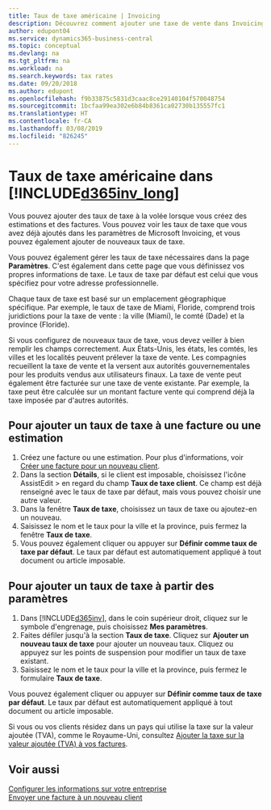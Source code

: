 ```yaml
---
title: Taux de taxe américaine | Invoicing
description: Découvrez comment ajouter une taxe de vente dans Invoicing. Ajoutez un taux de taxe par défaut basé sur votre propre adresse, puis ajoutez des taux de taxe pour vos clients.
author: edupont04
ms.service: dynamics365-business-central
ms.topic: conceptual
ms.devlang: na
ms.tgt_pltfrm: na
ms.workload: na
ms.search.keywords: tax rates
ms.date: 09/20/2018
ms.author: edupont
ms.openlocfilehash: f9b33875c5831d3caac8ce29140104f570048754
ms.sourcegitcommit: 1bcfaa99ea302e6b84b8361ca02730b135557fc1
ms.translationtype: HT
ms.contentlocale: fr-CA
ms.lasthandoff: 03/08/2019
ms.locfileid: "826245"
---
```

# <a name="us-tax-rates-in-included365invlongincludesd365invlongmd"></a>Taux de taxe américaine dans [!INCLUDE[d365inv_long](includes/d365inv_long.md)]
Vous pouvez ajouter des taux de taxe à la volée lorsque vous créez des estimations et des factures. Vous pouvez voir les taux de taxe que vous avez déjà ajoutés dans les paramètres de Microsoft Invoicing, et vous pouvez également ajouter de nouveaux taux de taxe.  

Vous pouvez également gérer les taux de taxe nécessaires dans la page **Paramètres**. C'est également dans cette page que vous définissez vos propres informations de taxe. Le taux de taxe par défaut est celui que vous spécifiez pour votre adresse professionnelle.  

Chaque taux de taxe est basé sur un emplacement géographique spécifique. Par exemple, le taux de taxe de Miami, Floride, comprend trois juridictions pour la taxe de vente : la ville (Miami), le comté (Dade) et la province (Floride).  

Si vous configurez de nouveaux taux de taxe, vous devez veiller à bien remplir les champs correctement. Aux États-Unis, les états, les comtés, les villes et les localités peuvent prélever la taxe de vente. Les compagnies recueillent la taxe de vente et la versent aux autorités gouvernementales pour les produits vendus aux utilisateurs finaux. La taxe de vente peut également être facturée sur une taxe de vente existante. Par exemple, la taxe peut être calculée sur un montant facture vente qui comprend déjà la taxe imposée par d'autres autorités.  

## <a name="to-add-a-tax-rate-on-an-invoice-or-estimate"></a>Pour ajouter un taux de taxe à une facture ou une estimation

1. Créez une facture ou une estimation. Pour plus d'informations, voir [Créer une facture pour un nouveau client](send-invoice.md).  
2. Dans la section **Détails**, si le client est imposable, choisissez l'icône AssistEdit > en regard du champ **Taux de taxe client**. Ce champ est déjà renseigné avec le taux de taxe par défaut, mais vous pouvez choisir une autre valeur.  
3. Dans la fenêtre **Taux de taxe**, choisissez un taux de taxe ou ajoutez-en un nouveau.  
4. Saisissez le nom et le taux pour la ville et la province, puis fermez la fenêtre **Taux de taxe**.  
5. Vous pouvez également cliquer ou appuyer sur **Définir comme taux de taxe par défaut**. Le taux par défaut est automatiquement appliqué à tout document ou article imposable.  

## <a name="to-add-a-tax-rate-from-the-settings"></a>Pour ajouter un taux de taxe à partir des paramètres

1. Dans [!INCLUDE[d365inv](includes/d365inv.md)], dans le coin supérieur droit, cliquez sur le symbole d'engrenage, puis choisissez **Mes paramètres**.  
2. Faites défiler jusqu'à la section **Taux de taxe**. Cliquez sur **Ajouter un nouveau taux de taxe** pour ajouter un nouveau taux. Cliquez ou appuyez sur les points de suspension pour modifier un taux de taxe existant.  
3. Saisissez le nom et le taux pour la ville et la province, puis fermez le formulaire **Taux de taxe**.  

Vous pouvez également cliquer ou appuyer sur **Définir comme taux de taxe par défaut**. Le taux par défaut est automatiquement appliqué à tout document ou article imposable.  

Si vous ou vos clients résidez dans un pays qui utilise la taxe sur la valeur ajoutée (TVA), comme le Royaume-Uni, consultez [Ajouter la taxe sur la valeur ajoutée (TVA) à vos factures](add-vat.md).  

## <a name="see-also"></a>Voir aussi

[Configurer les informations sur votre entreprise](set-up-business-profile.md)  
[Envoyer une facture à un nouveau client](send-invoice.md)  
